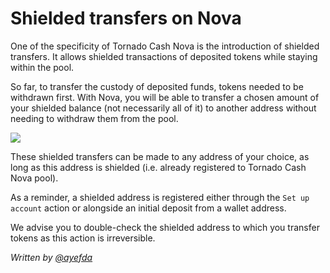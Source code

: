 # Shielded transfers on Nova

One of the specificity of Tornado Cash Nova is the introduction of shielded transfers. It allows shielded transactions of deposited tokens while staying within the pool.

So far, to transfer the custody of deposited funds, tokens needed to be withdrawn first. With Nova, you will be able to transfer a chosen amount of your shielded balance (not necessarily all of it) to another address without needing to withdraw them from the pool.

![](https://i.imgur.com/cf99tOn.gif)

These shielded transfers can be made to any address of your choice, as long as this address is shielded (i.e. already registered to Tornado Cash Nova pool).

As a reminder, a shielded address is registered either through the `Set up account` action or alongside an initial deposit from a wallet address.

We advise you to double-check the shielded address to which you transfer tokens as this action is irreversible.

_Written by_ [_@ayefda_](https://torn.community/u/ayefda)
